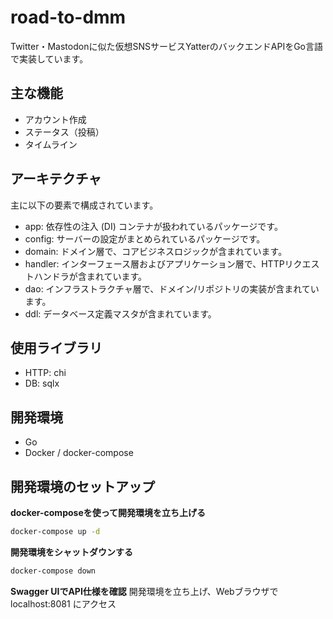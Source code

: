 # road-to-dmm

Twitter・Mastodonに似た仮想SNSサービスYatterのバックエンドAPIをGo言語で実装しています。

## 主な機能
- アカウント作成
- ステータス（投稿）
- タイムライン

## アーキテクチャ
主に以下の要素で構成されています。

- app: 依存性の注入 (DI) コンテナが扱われているパッケージです。
- config: サーバーの設定がまとめられているパッケージです。
- domain: ドメイン層で、コアビジネスロジックが含まれています。
- handler: インターフェース層およびアプリケーション層で、HTTPリクエストハンドラが含まれています。
- dao: インフラストラクチャ層で、ドメイン/リポジトリの実装が含まれています。
- ddl: データベース定義マスタが含まれています。

## 使用ライブラリ
- HTTP: chi
- DB: sqlx

## 開発環境
- Go
- Docker / docker-compose

## 開発環境のセットアップ

**docker-composeを使って開発環境を立ち上げる**
```bash
docker-compose up -d
```

**開発環境をシャットダウンする**
```bash
docker-compose down
```

**Swagger UIでAPI仕様を確認**
開発環境を立ち上げ、Webブラウザで localhost:8081 にアクセス

